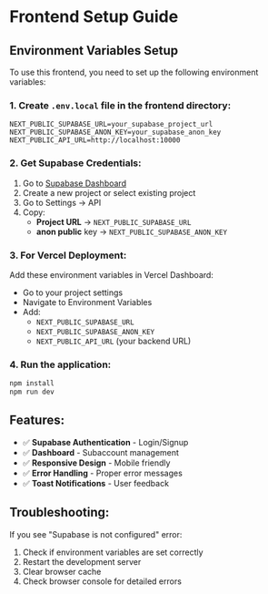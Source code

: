 # Frontend Setup Guide

## Environment Variables Setup

To use this frontend, you need to set up the following environment variables:

### 1. Create `.env.local` file in the frontend directory:

```env
NEXT_PUBLIC_SUPABASE_URL=your_supabase_project_url
NEXT_PUBLIC_SUPABASE_ANON_KEY=your_supabase_anon_key
NEXT_PUBLIC_API_URL=http://localhost:10000
```

### 2. Get Supabase Credentials:

1. Go to [Supabase Dashboard](https://supabase.com/dashboard)
2. Create a new project or select existing project
3. Go to Settings → API
4. Copy:
   - **Project URL** → `NEXT_PUBLIC_SUPABASE_URL`
   - **anon public** key → `NEXT_PUBLIC_SUPABASE_ANON_KEY`

### 3. For Vercel Deployment:

Add these environment variables in Vercel Dashboard:
- Go to your project settings
- Navigate to Environment Variables
- Add:
  - `NEXT_PUBLIC_SUPABASE_URL`
  - `NEXT_PUBLIC_SUPABASE_ANON_KEY`
  - `NEXT_PUBLIC_API_URL` (your backend URL)

### 4. Run the application:

```bash
npm install
npm run dev
```

## Features:

- ✅ **Supabase Authentication** - Login/Signup
- ✅ **Dashboard** - Subaccount management
- ✅ **Responsive Design** - Mobile friendly
- ✅ **Error Handling** - Proper error messages
- ✅ **Toast Notifications** - User feedback

## Troubleshooting:

If you see "Supabase is not configured" error:
1. Check if environment variables are set correctly
2. Restart the development server
3. Clear browser cache
4. Check browser console for detailed errors
